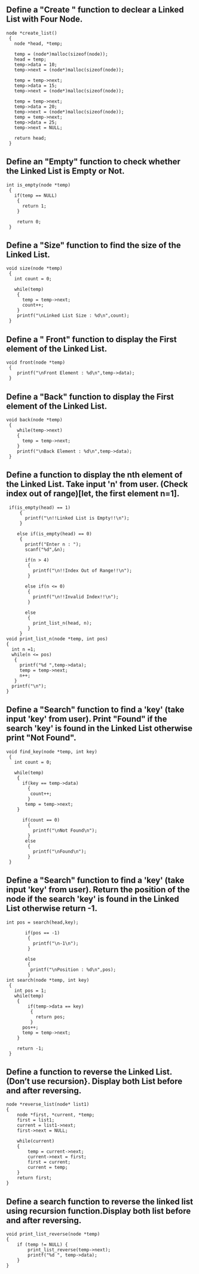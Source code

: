 ## Define a "Create " function to declear a Linked List with Four Node.

```
node *create_list()
 {
   node *head, *temp;

   temp = (node*)malloc(sizeof(node));
   head = temp;
   temp->data = 10;
   temp->next = (node*)malloc(sizeof(node));

   temp = temp->next;
   temp->data = 15;
   temp->next = (node*)malloc(sizeof(node));

   temp = temp->next;
   temp->data = 20;
   temp->next = (node*)malloc(sizeof(node));
   temp = temp->next;
   temp->data = 25;
   temp->next = NULL;

   return head;
 }
 ```


## Define an "Empty" function to check whether the Linked List is Empty or Not.

```
int is_empty(node *temp)
 {
   if(temp == NULL)
    {
      return 1;
    }

    return 0;
 }
 ```


## Define a "Size" function to find the size of the Linked List.

```
void size(node *temp)
 {
   int count = 0;

   while(temp)
    {
      temp = temp->next;
      count++;
    }
    printf("\nLinked List Size : %d\n",count);
 }
 ```


## Define a " Front" function to display the First element of the Linked List.

```
void front(node *temp)
 {
    printf("\nFront Element : %d\n",temp->data);
 }
 ```


## Define a "Back" function to display the First element of the Linked List.

```
void back(node *temp)
 {
    while(temp->next)
    {
      temp = temp->next;
    }
    printf("\nBack Element : %d\n",temp->data);
 }
 ```


## Define a function to display the nth element of the Linked List. Take input 'n' from user. (Check index out of range)[let, the first element n=1].

```
 if(is_empty(head) == 1)
     {
       printf("\n!!Linked List is Empty!!\n");
     }

    else if(is_empty(head) == 0)
     {
       printf("Enter n : ");
       scanf("%d",&n);

       if(n > 4)
        {
          printf("\n!!Index Out of Range!!\n");
        }

       else if(n <= 0)
        {
          printf("\n!!Invalid Index!!\n");
        }

       else
        {
          print_list_n(head, n);
        }
     }
void print_list_n(node *temp, int pos)
{
  int n =1;
  while(n <= pos)
   {
     printf("%d ",temp->data);
     temp = temp->next;
     n++;
   }
  printf("\n");
}
```


## Define a "Search" function to find a 'key' (take input 'key' from user). Print "Found" if the search 'key' is found in the Linked List otherwise print "Not Found".

```
void find_key(node *temp, int key)
 {
   int count = 0;

   while(temp)
    {
      if(key == temp->data)
        {
         count++;
        }
       temp = temp->next;
    }

      if(count == 0)
        {
          printf("\nNot Found\n");
        }
       else
        {
          printf("\nFound\n");
        }
 }
 ```


## Define a "Search" function to find a 'key' (take input 'key' from user). Return the position of the node if the search 'key' is found in the Linked List otherwise return -1.

```
int pos = search(head,key);

       if(pos == -1)
        {
          printf("\n-1\n");
        }

       else
        {
         printf("\nPosition : %d\n",pos);
        }
int search(node *temp, int key)
 {
   int pos = 1;
   while(temp)
    {
        if(temp->data == key)
         {
           return pos;
         }
      pos++;
      temp = temp->next;
    }

    return -1;
 }
 ```


## Define a function to reverse the Linked List.(Don’t use recursion}. Display both List before and after reversing.

```
node *reverse_list(node* list1)
{
    node *first, *current, *temp;
    first = list1;
    current = list1->next;
    first->next = NULL;

    while(current)
    {
        temp = current->next;
        current->next = first;
        first = current;
        current = temp;
    }
    return first;
}
```


## Define a search function to reverse the linked list using recursion function.Display both list before and after reversing.

```
void print_list_reverse(node *temp)
{
    if (temp != NULL) {
        print_list_reverse(temp->next);
        printf("%d ", temp->data);
    }
}
```
